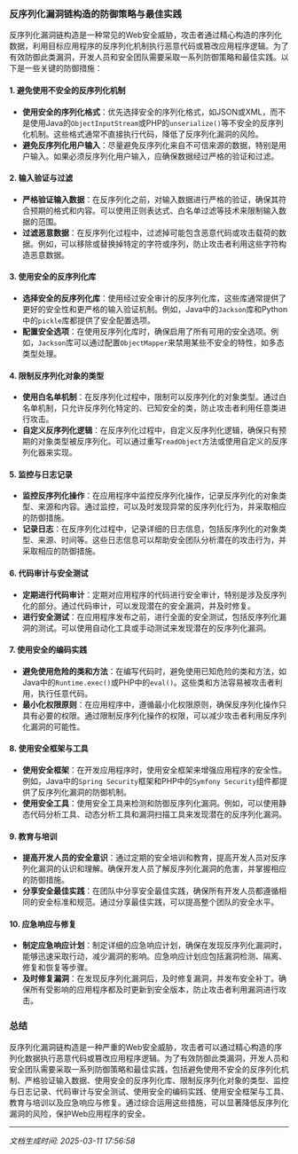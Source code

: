 ### 反序列化漏洞链构造的防御策略与最佳实践

反序列化漏洞链构造是一种常见的Web安全威胁，攻击者通过精心构造的序列化数据，利用目标应用程序的反序列化机制执行恶意代码或篡改应用程序逻辑。为了有效防御此类漏洞，开发人员和安全团队需要采取一系列防御策略和最佳实践。以下是一些关键的防御措施：

#### 1. **避免使用不安全的反序列化机制**
   - **使用安全的序列化格式**：优先选择安全的序列化格式，如JSON或XML，而不是使用Java的`ObjectInputStream`或PHP的`unserialize()`等不安全的反序列化机制。这些格式通常不直接执行代码，降低了反序列化漏洞的风险。
   - **避免反序列化用户输入**：尽量避免反序列化来自不可信来源的数据，特别是用户输入。如果必须反序列化用户输入，应确保数据经过严格的验证和过滤。

#### 2. **输入验证与过滤**
   - **严格验证输入数据**：在反序列化之前，对输入数据进行严格的验证，确保其符合预期的格式和内容。可以使用正则表达式、白名单过滤等技术来限制输入数据的范围。
   - **过滤恶意数据**：在反序列化过程中，过滤掉可能包含恶意代码或攻击载荷的数据。例如，可以移除或替换掉特定的字符或序列，防止攻击者利用这些字符构造恶意数据。

#### 3. **使用安全的反序列化库**
   - **选择安全的反序列化库**：使用经过安全审计的反序列化库，这些库通常提供了更好的安全性和更严格的输入验证机制。例如，Java中的`Jackson`库和Python中的`pickle`库都提供了安全配置选项。
   - **配置安全选项**：在使用反序列化库时，确保启用了所有可用的安全选项。例如，`Jackson`库可以通过配置`ObjectMapper`来禁用某些不安全的特性，如多态类型处理。

#### 4. **限制反序列化对象的类型**
   - **使用白名单机制**：在反序列化过程中，限制可以反序列化的对象类型。通过白名单机制，只允许反序列化特定的、已知安全的类，防止攻击者利用任意类进行攻击。
   - **自定义反序列化逻辑**：在反序列化过程中，自定义反序列化逻辑，确保只有预期的对象类型被反序列化。可以通过重写`readObject`方法或使用自定义的反序列化器来实现。

#### 5. **监控与日志记录**
   - **监控反序列化操作**：在应用程序中监控反序列化操作，记录反序列化的对象类型、来源和内容。通过监控，可以及时发现异常的反序列化行为，并采取相应的防御措施。
   - **记录日志**：在反序列化过程中，记录详细的日志信息，包括反序列化的对象类型、来源、时间等。这些日志信息可以帮助安全团队分析潜在的攻击行为，并采取相应的防御措施。

#### 6. **代码审计与安全测试**
   - **定期进行代码审计**：定期对应用程序的代码进行安全审计，特别是涉及反序列化的部分。通过代码审计，可以发现潜在的安全漏洞，并及时修复。
   - **进行安全测试**：在应用程序发布之前，进行全面的安全测试，包括反序列化漏洞的测试。可以使用自动化工具或手动测试来发现潜在的反序列化漏洞。

#### 7. **使用安全的编码实践**
   - **避免使用危险的类和方法**：在编写代码时，避免使用已知危险的类和方法，如Java中的`Runtime.exec()`或PHP中的`eval()`。这些类和方法容易被攻击者利用，执行任意代码。
   - **最小化权限原则**：在应用程序中，遵循最小化权限原则，确保反序列化操作只具有必要的权限。通过限制反序列化操作的权限，可以减少攻击者利用反序列化漏洞的可能性。

#### 8. **使用安全框架与工具**
   - **使用安全框架**：在开发应用程序时，使用安全框架来增强应用程序的安全性。例如，Java中的`Spring Security`框架和PHP中的`Symfony Security`组件都提供了反序列化漏洞的防御机制。
   - **使用安全工具**：使用安全工具来检测和防御反序列化漏洞。例如，可以使用静态代码分析工具、动态分析工具和漏洞扫描工具来发现潜在的反序列化漏洞。

#### 9. **教育与培训**
   - **提高开发人员的安全意识**：通过定期的安全培训和教育，提高开发人员对反序列化漏洞的认识和理解。确保开发人员了解反序列化漏洞的危害，并掌握相应的防御措施。
   - **分享安全最佳实践**：在团队中分享安全最佳实践，确保所有开发人员都遵循相同的安全标准和规范。通过分享最佳实践，可以提高整个团队的安全水平。

#### 10. **应急响应与修复**
   - **制定应急响应计划**：制定详细的应急响应计划，确保在发现反序列化漏洞时，能够迅速采取行动，减少漏洞的影响。应急响应计划应包括漏洞检测、隔离、修复和恢复等步骤。
   - **及时修复漏洞**：在发现反序列化漏洞后，及时修复漏洞，并发布安全补丁。确保所有受影响的应用程序都及时更新到安全版本，防止攻击者利用漏洞进行攻击。

### 总结

反序列化漏洞链构造是一种严重的Web安全威胁，攻击者可以通过精心构造的序列化数据执行恶意代码或篡改应用程序逻辑。为了有效防御此类漏洞，开发人员和安全团队需要采取一系列防御策略和最佳实践，包括避免使用不安全的反序列化机制、严格验证输入数据、使用安全的反序列化库、限制反序列化对象的类型、监控与日志记录、代码审计与安全测试、使用安全的编码实践、使用安全框架与工具、教育与培训以及应急响应与修复。通过综合运用这些措施，可以显著降低反序列化漏洞的风险，保护Web应用程序的安全。

---

*文档生成时间: 2025-03-11 17:56:58*























